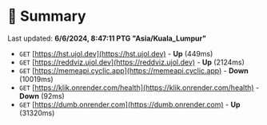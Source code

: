 # 📖 Summary
Last updated: **6/6/2024, 8:47:11 PTG "Asia/Kuala_Lumpur"**

- `GET` [https://hst.ujol.dev](https://hst.ujol.dev) - **Up** (449ms)
- `GET` [https://reddviz.ujol.dev](https://reddviz.ujol.dev) - **Up** (2124ms)
- `GET` [https://memeapi.cyclic.app](https://memeapi.cyclic.app) - **Down** (10019ms)
- `GET` [https://klik.onrender.com/health](https://klik.onrender.com/health) - **Down** (92ms)
- `GET` [https://dumb.onrender.com](https://dumb.onrender.com) - **Up** (31320ms)
